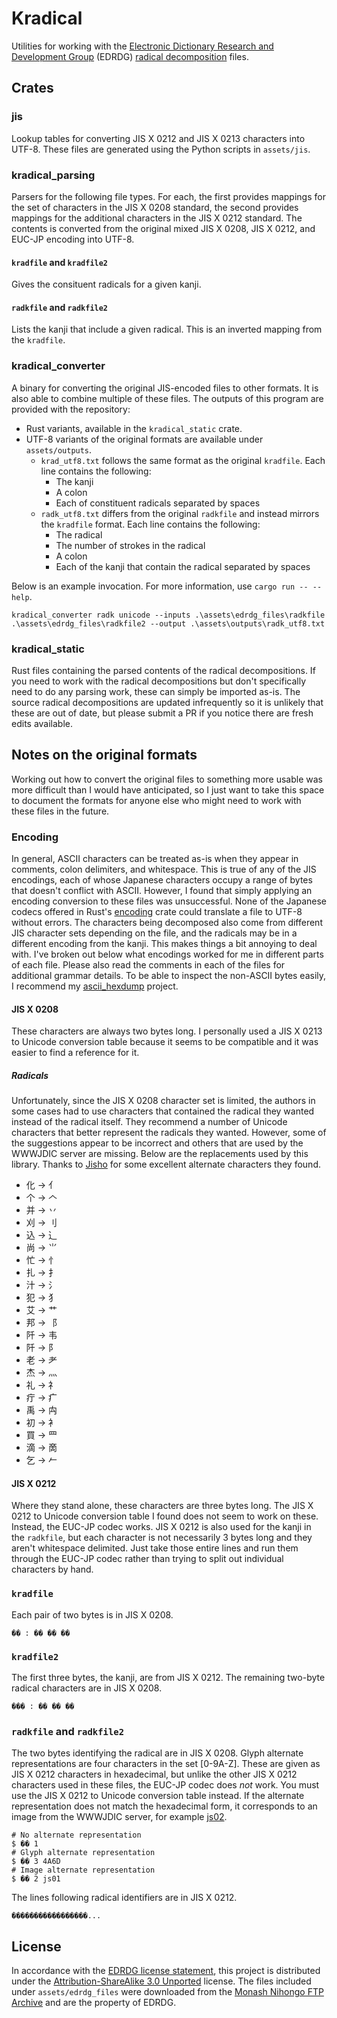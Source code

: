 # Kradical

Utilities for working with the [Electronic Dictionary Research and Development Group](https://www.edrdg.org/) (EDRDG) [radical decomposition](https://www.edrdg.org/krad/kradinf.html) files.


## Crates

### jis

Lookup tables for converting JIS X 0212 and JIS X 0213 characters into UTF-8. These files are generated using the Python scripts in `assets/jis`.


### kradical_parsing

Parsers for the following file types. For each, the first provides mappings for the set of characters in the JIS X 0208 standard, the second provides mappings for the additional characters in the JIS X 0212 standard. The contents is converted from the original mixed JIS X 0208, JIS X 0212, and EUC-JP encoding into UTF-8. 


#### `kradfile` and `kradfile2`

Gives the consituent radicals for a given kanji. 


#### `radkfile` and `radkfile2`

Lists the kanji that include a given radical. This is an inverted mapping from the `kradfile`. 


### kradical_converter    

A binary for converting the original JIS-encoded files to other formats. It is also able to combine multiple of these files. The outputs of this program are provided with the repository:

- Rust variants, available in the `kradical_static` crate.
- UTF-8 variants of the original formats are available under `assets/outputs`. 
    - `krad_utf8.txt` follows the same format as the original `kradfile`. Each line contains the following:
        - The kanji
        - A colon
        - Each of constituent radicals separated by spaces
    - `radk_utf8.txt` differs from the original `radkfile` and instead mirrors the `kradfile` format. Each line contains the following:
        - The radical
        - The number of strokes in the radical
        - A colon
        - Each of the kanji that contain the radical separated by spaces

Below is an example invocation. For more information, use `cargo run -- --help`. 

`kradical_converter radk unicode --inputs .\assets\edrdg_files\radkfile .\assets\edrdg_files\radkfile2 --output .\assets\outputs\radk_utf8.txt`


### kradical_static

Rust files containing the parsed contents of the radical decompositions. If you need to work with the radical decompositions but don't specifically need to do any parsing work, these can simply be imported as-is. The source radical decompositions are updated infrequently so it is unlikely that these are out of date, but please submit a PR if you notice there are fresh edits available. 


## Notes on the original formats

Working out how to convert the original files to something more usable was more difficult than I would have anticipated, so I just want to take this space to document the formats for anyone else who might need to work with these files in the future. 


### Encoding

In general, ASCII characters can be treated as-is when they appear in comments, colon delimiters, and whitespace. This is true of any of the JIS encodings, each of whose Japanese characters occupy a range of bytes that doesn't conflict with ASCII. However, I found that simply applying an encoding conversion to these files was unsuccessful. None of the Japanese codecs offered in Rust's [encoding](https://docs.rs/encoding/0.2.33/encoding/codec/japanese/index.html) crate could translate a file to UTF-8 without errors. The characters being decomposed also come from different JIS character sets depending on the file, and the radicals may be in a different encoding from the kanji. This makes things a bit annoying to deal with. I've broken out below what encodings worked for me in different parts of each file. Please also read the comments in each of the files for additional grammar details. To be able to inspect the non-ASCII bytes easily, I recommend my [ascii_hexdump](https://github.com/tim-harding/ascii_hexdump) project.


#### JIS X 0208

These characters are always two bytes long. I personally used a JIS X 0213 to Unicode conversion table because it seems to be compatible and it was easier to find a reference for it. 


##### Radicals

Unfortunately, since the JIS X 0208 character set is limited, the authors in some cases had to use characters that contained the radical they wanted instead of the radical itself. They recommend a number of Unicode characters that better represent the radicals they wanted. However, some of the suggestions appear to be incorrect and others that are used by the WWWJDIC server are missing. Below are the replacements used by this library. Thanks to [Jisho](https://jisho.org/#radical) for some excellent alternate characters they found. 

- 化 -> ⺅
- 个 -> 𠆢
- 并 -> 丷
- 刈 -> ⺉
- 込 -> ⻌
- 尚 -> ⺌
- 忙 -> ⺖
- 扎 -> 扌
- 汁 -> ⺡
- 犯 -> ⺨
- 艾 -> ⺾
- 邦 -> ⻏
- 阡 -> ⻙
- 阡 -> ⻖
- 老 -> ⺹
- 杰 -> ⺣
- 礼 -> ⺭
- 疔 -> ⽧
- 禹 -> ⽱
- 初 -> ⻂
- 買 -> ⺲
- 滴 -> 啇
- 乞 -> 𠂉


#### JIS X 0212

Where they stand alone, these characters are three bytes long. The JIS X 0212 to Unicode conversion table I found does not seem to work on these. Instead, the EUC-JP codec works. JIS X 0212 is also used for the kanji in the `radkfile`, but each character is not necessarily 3 bytes long and they aren't whitespace delimited. Just take those entire lines and run them through the EUC-JP codec rather than trying to split out individual characters by hand.  


### `kradfile`

Each pair of two bytes is in JIS X 0208. 

```text
�� : �� �� ��
```


### `kradfile2`

The first three bytes, the kanji, are from JIS X 0212. The remaining two-byte radical characters are in JIS X 0208. 

```text
��� : �� �� ��
```


### `radkfile` and `radkfile2`

The two bytes identifying the radical are in JIS X 0208. Glyph alternate representations are four characters in the set \[0-9A-Z\]. These are given as JIS X 0212 characters in hexadecimal, but unlike the other JIS X 0212 characters used in these files, the EUC-JP codec does _not_ work. You must use the JIS X 0212 to Unicode conversion table instead. If the alternate representation does not match the hexadecimal form, it corresponds to an image from the WWWJDIC server, for example [js02](http://nihongo.monash.edu/gif212/js02.png).

```text
# No alternate representation
$ �� 1
# Glyph alternate representation
$ �� 3 4A6D
# Image alternate representation
$ �� 2 js01
```

The lines following radical identifiers are in JIS X 0212.


```text
�����������������...
```


## License

In accordance with the [EDRDG license statement](http://www.edrdg.org/edrdg/licence.html), this project is distributed under the [Attribution-ShareAlike 3.0 Unported](https://creativecommons.org/licenses/by-sa/3.0/legalcode) license. The files included under `assets/edrdg_files` were downloaded from the [Monash Nihongo FTP Archive](http://ftp.edrdg.org/pub/Nihongo/00INDEX.html#dic_fil) and are the property of EDRDG.